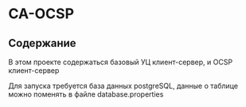 # CA-OCSP



## Содержание

В этом проекте содержаться базовый УЦ клиент-сервер, и OCSP клиент-сервер

Для запуска требуется база данных postgreSQL, данные о таблице можно поменять в файле database.properties
